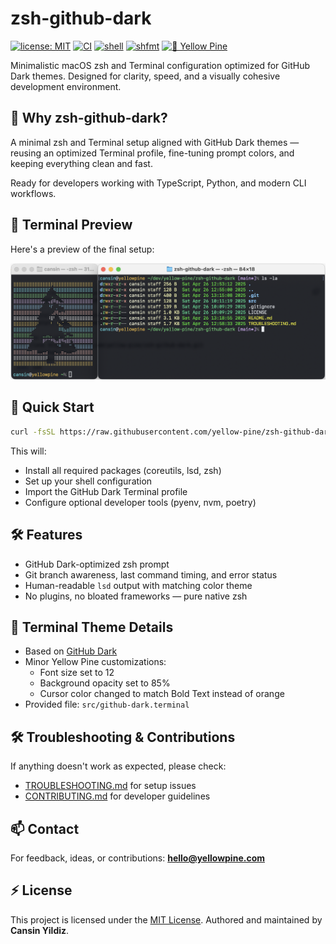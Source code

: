 # zsh-github-dark

[![license: MIT](https://img.shields.io/badge/license-MIT-blue.svg)](LICENSE)
[![CI](https://github.com/yellow-pine/zsh-github-dark/actions/workflows/ci.yml/badge.svg)](https://github.com/yellow-pine/zsh-github-dark/actions/workflows/ci.yml)
[![shell](https://img.shields.io/badge/shell-zsh-green.svg)](https://www.zsh.org/)
[![shfmt](https://img.shields.io/badge/code%20style-shfmt-1abc9c.svg)](https://github.com/mvdan/sh)
[![💛 Yellow Pine](https://img.shields.io/badge/%F0%9F%92%9B%20Yellow%20Pine-gray.svg)](https://github.com/yellow-pine)

Minimalistic macOS zsh and Terminal configuration optimized for GitHub Dark themes.
Designed for clarity, speed, and a visually cohesive development environment.

## 🎯 Why zsh-github-dark?

A minimal zsh and Terminal setup aligned with GitHub Dark themes — reusing an
optimized Terminal profile, fine-tuning prompt colors, and keeping everything
clean and fast.

Ready for developers working with TypeScript, Python, and modern CLI workflows.

## 🎨 Terminal Preview

Here's a preview of the final setup:

![Terminal Preview](assets/terminal-preview.png)

## 🚀 Quick Start

```bash
curl -fsSL https://raw.githubusercontent.com/yellow-pine/zsh-github-dark/main/install.sh | bash
```

This will:
- Install all required packages (coreutils, lsd, zsh)
- Set up your shell configuration  
- Import the GitHub Dark Terminal profile
- Configure optional developer tools (pyenv, nvm, poetry)

## 🛠 Features

- GitHub Dark-optimized zsh prompt
- Git branch awareness, last command timing, and error status
- Human-readable `lsd` output with matching color theme
- No plugins, no bloated frameworks — pure native zsh

## 🎨 Terminal Theme Details

- Based on [GitHub Dark](https://terminalcolors.com/themes/github/dark/)
- Minor Yellow Pine customizations:
  - Font size set to 12
  - Background opacity set to 85%
  - Cursor color changed to match Bold Text instead of orange
- Provided file: `src/github-dark.terminal`

## 🛠 Troubleshooting & Contributions

If anything doesn't work as expected, please check:

- [TROUBLESHOOTING.md](TROUBLESHOOTING.md) for setup issues
- [CONTRIBUTING.md](CONTRIBUTING.md) for developer guidelines

## 📫 Contact

For feedback, ideas, or contributions:
**<hello@yellowpine.com>**

## ⚡ License

This project is licensed under the [MIT License](LICENSE).
Authored and maintained by **Cansin Yildiz**.
